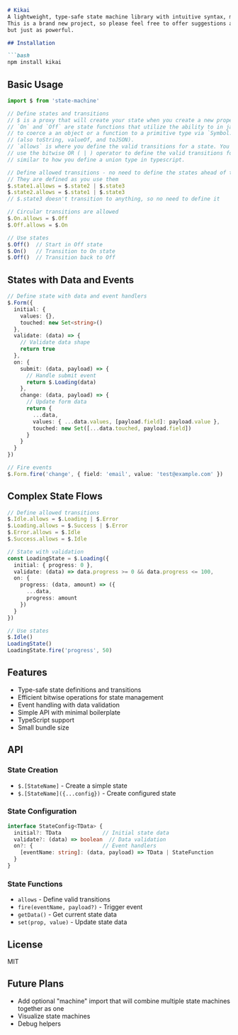 ```markdown
# Kikai
A lightweight, type-safe state machine library with intuitive syntax, minimal boilerplate, and a tiny footprint.
This is a brand new project, so please feel free to offer suggestions and feedback! Far less complex than XState,
but just as powerful.

## Installation

```bash
npm install kikai
```

## Basic Usage

```typescript
import $ from 'state-machine'

// Define states and transitions
// $ is a proxy that will create your state when you create a new property
// `On` and `Off` are state functions that utilize the ability to in javascript
// to coerce a an object or a function to a primitive type via `Symbol.toPrimitive`
// (also toString, valueOf, and toJSON).
// `allows` is where you define the valid transitions for a state. You simply
// use the bitwise OR ( | ) operator to define the valid transitions for a state,
// similar to how you define a union type in typescript.

// Define allowed transitions - no need to define the states ahead of time
// They are defined as you use them
$.state1.allows = $.state2 | $.state3
$.state2.allows = $.state1 | $.state3
// $.state3 doesn't transition to anything, so no need to define it

// Circular transitions are allowed
$.On.allows = $.Off
$.Off.allows = $.On

// Use states
$.Off()  // Start in Off state
$.On()   // Transition to On state
$.Off()  // Transition back to Off
```

## States with Data and Events
```typescript
// Define state with data and event handlers
$.Form({
  initial: {
    values: {},
    touched: new Set<string>()
  },
  validate: (data) => {
    // Validate data shape
    return true
  },
  on: {
    submit: (data, payload) => {
      // Handle submit event
      return $.Loading(data)
    },
    change: (data, payload) => {
      // Update form data
      return {
        ...data,
        values: { ...data.values, [payload.field]: payload.value },
        touched: new Set([...data.touched, payload.field])
      }
    }
  }
})

// Fire events
$.Form.fire('change', { field: 'email', value: 'test@example.com' })
```

## Complex State Flows

```typescript
// Define allowed transitions
$.Idle.allows = $.Loading | $.Error
$.Loading.allows = $.Success | $.Error
$.Error.allows = $.Idle
$.Success.allows = $.Idle

// State with validation
const LoadingState = $.Loading({
  initial: { progress: 0 },
  validate: (data) => data.progress >= 0 && data.progress <= 100,
  on: {
    progress: (data, amount) => ({
      ...data,
      progress: amount
    })
  }
})

// Use states
$.Idle()
LoadingState()
LoadingState.fire('progress', 50)
```

## Features

- Type-safe state definitions and transitions
- Efficient bitwise operations for state management
- Event handling with data validation
- Simple API with minimal boilerplate
- TypeScript support
- Small bundle size

## API

### State Creation
- `$.[StateName]` - Create a simple state
- `$.[StateName]({...config})` - Create configured state

### State Configuration
```typescript
interface StateConfig<TData> {
  initial?: TData             // Initial state data
  validate?: (data) => boolean  // Data validation
  on?: {                      // Event handlers
    [eventName: string]: (data, payload) => TData | StateFunction
  }
}
```

### State Functions
- `allows` - Define valid transitions
- `fire(eventName, payload?)` - Trigger event
- `getData()` - Get current state data
- `set(prop, value)` - Update state data

## License
MIT

## Future Plans
- Add optional "machine" import that will combine multiple state machines together as one
- Visualize state machines
- Debug helpers
